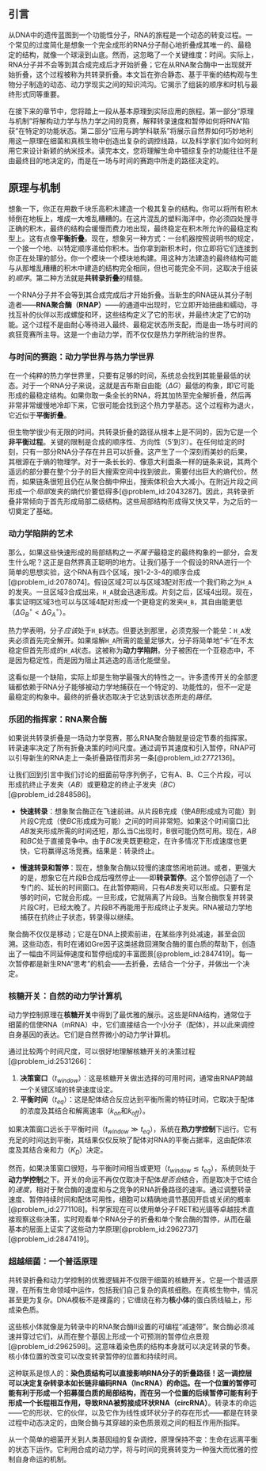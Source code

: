 ## 引言
从DNA中的遗传蓝图到一个功能性分子，RNA的旅程是一个动态的转变过程。一个常见的过度简化是想象一个完全成形的RNA分子耐心地折叠成其唯一的、最稳定的结构，就像一个球滚到山底。然而，这忽略了一个关键维度：时间。实际上，RNA分子并不会等到其合成完成后才开始折叠；它在从RNA聚合酶中一出现就开始折叠，这个过程被称为共转录折叠。本文旨在弥合静态、基于平衡的结构观与生物分子制造的动态、动力学现实之间的知识鸿沟。它揭示了组装的顺序和时机与最终形式同等重要。

在接下来的章节中，您将踏上一段从基本原理到实际应用的旅程。第一部分“原理与机制”将解构动力学与热力学之间的竞赛，解释转录速度和暂停如何将RNA“陷获”在特定的功能状态。第二部分“应用与跨学科联系”将展示自然界如何巧妙地利用这一原理在细菌和真核生物中创造出复杂的调控线路，以及科学家们如今如何利用它来设计新颖的纳米技术。读完本文，您将理解生命中错综复杂的功能往往不是由最终目的地决定的，而是在一场与时间的赛跑中所走的路径决定的。

## 原理与机制

想象一下，你正在用数千块乐高积木建造一个极其复杂的结构。你可以将所有积木倾倒在地板上，堆成一大堆乱糟糟的。在这片混乱的塑料海洋中，你必须四处搜寻正确的积木，最终的结构会缓慢而费力地出现，最终稳定在积木所允许的最稳定构型上。这有点像**平衡折叠**。现在，想象另一种方式：一台机器按照说明书的规定，一个接一个地、以特定顺序递给你积木。当你拿到新积木时，你立即将它们连接到你正在处理的部分。你一个模块一个模块地构建。用这种方法建造的最终结构可能与从那堆乱糟糟的积木中建造的结构完全相同，但也可能完全不同，这取决于组装的*顺序*。第二种方法就是**共转录折叠**的精髓。

一个RNA分子并不会等到其合成完成后才开始折叠。当新生的RNA链从其分子制造者——**RNA聚合酶（RNAP）**——的通道中出现时，它立即开始扭曲和蠕动，寻找互补的伙伴以形成螺旋和环，这些结构定义了它的形状，并最终决定了它的功能。这个过程不是由耐心等待进入最终、最稳定状态所支配，而是由一场与时间的疯狂竞赛所主导。这是一个由动力学，而不仅仅是热力学所统治的世界。

### 与时间的赛跑：动力学世界与热力学世界

在一个纯粹的热力学世界里，只要有足够的时间，系统总会找到其能量最低的状态。对于一个RNA分子来说，这就是吉布斯自由能（$\Delta G$）最低的构象，即它可能形成的最稳定结构。如果你取一条全长的RNA，将其加热至完全解折叠，然后再非常非常缓慢地冷却下来，它很可能会找到这个热力学基态。这个过程称为退火，它近似于**平衡折叠**。

但生物学很少有无限的时间。共转录折叠的路径从根本上是不同的，因为它是一个**非平衡过程**。关键的限制是合成的顺序性、方向性（$5'$到$3'$）。在任何给定的时刻，只有一部分RNA分子存在并且可以折叠。这产生了一个深刻而美妙的后果，其根源在于熵的物理学。对于一条长长的、像意大利面条一样的链条来说，其两个遥远的部分要在整个分子的巨大搜索空间中找到彼此，需要付出巨大的熵代价。然而，如果链条很短且仍在从聚合酶中伸出，搜索体积会大大减小。在附近片段之间形成一个*局部*发夹的熵代价要低得多[@problem_id:2043287]。因此，共转录折叠非常倾向于首先形成局部二级结构。这些局部结构形成得又快又早，为之后的一切奠定了基础。

### 动力学陷阱的艺术

那么，如果这些快速形成的局部结构之一*不属于*最稳定的最终构象的一部分，会发生什么呢？这正是自然界真正聪明的地方。让我们基于一个假设的RNA进行一个简单的思想实验，这个RNA有四个区域，按1-2-3-4的顺序合成[@problem_id:2078074]。假设区域2可以与区域3配对形成一个我们称之为`H_A`的发夹。一旦区域3合成出来，`H_A`就会迅速形成。片刻之后，区域4出现。现在，事实证明区域3也可以与区域4配对形成一个更稳定的发夹`H_B`，其自由能更低（$\Delta G_{B}^{\circ} \lt \Delta G_{A}^{\circ}$）。

热力学表明，分子*应该*处于`H_B`状态。但要达到那里，必须克服一个能垒：`H_A`发夹必须首先完全解开。如果熔解`H_A`所需的能量足够大，分子将简单地“卡”在不太稳定但首先形成的`H_A`状态。这被称为**动力学陷阱**。分子被困在一个亚稳态中，不是因为稳定性，而是因为阻止其逃逸的高活化能壁垒。

这看似是一个缺陷，实际上却是生物学最强大的特性之一。许多遗传开关的全部逻辑都依赖于RNA分子能够被动力学地捕获在一个特定的、功能性的，但不一定是最稳定的构象中。最终的折叠状态取决于它达到该状态所走的*路径*。

### 乐团的指挥家：RNA聚合酶

如果说共转录折叠是一场动力学竞赛，那么RNA聚合酶就是设定节奏的指挥家。转录速率决定了所有折叠决策的时间尺度。通过调节其速度和引入暂停，RNAP可以引导新生的RNA走上一条折叠路径而非另一条[@problem_id:2772136]。

让我们回到引言中我们讨论的细菌前导序列例子，它有A、B、C三个片段，可以形成抗终止子发夹（$AB$）或更稳定的终止子发夹（$BC$）[@problem_id:2848586]。

*   **快速转录**：想象聚合酶正在飞速前进。从片段B完成（使$AB$形成成为可能）到片段C完成（使$BC$形成成为可能）之间的时间非常短。如果这个时间窗口比$AB$发夹形成所需的时间还短，那么当C出现时，B很可能仍然可用。现在，$AB$和$BC$处于直接竞争中。由于$BC$发夹既更稳定，在许多情况下形成速度也更快，它将赢得这场竞赛。结果是：转录终止。

*   **慢速转录和暂停**：现在，想象聚合酶以较慢的速度悠闲地前进。或者，更强大的是，想象它在片段B合成后嘎然停止——即**转录暂停**。这个暂停创造了一个专门的、延长的时间窗口。在此暂停期间，只有$AB$发夹可以形成。只要有足够的时间，它就会形成。一旦形成，它就隔离了片段B。当聚合酶恢复并转录片段C时，已经太晚了。片段B不再能用于形成终止子发夹。RNA被动力学地捕获在抗终止子状态，转录得以继续。

聚合酶不仅仅是移动；它是在DNA上摸索前进，在某些序列处减速，甚至会回溯。这些动态，有时在诸如Gre因子这类拯救回溯聚合酶的蛋白质的帮助下，创造出了一幅由不同延伸速度和暂停组成的丰富图景[@problem_id:2847419]。每一次暂停都是新生RNA“思考”的机会——去折叠，去结合一个分子，并做出一个决定。

### 核糖开关：自然的动力学计算机

动力学控制原理在**核糖开关**中得到了最优雅的展示。这些是RNA结构，通常位于细菌的信使RNA（mRNA）中，它们直接结合一个小分子（配体），并以此来调控自身基因的表达。它们是自然界微小的动力学计算机。

通过比较两个时间尺度，可以很好地理解核糖开关的决策过程[@problem_id:2531266]：
1.  **决策窗口**（$t_{window}$）：这是核糖开关做出选择的可用时间，通常由RNAP跨越一个关键区域的转录速度设定。
2.  **平衡时间**（$t_{eq}$）：这是配体结合反应达到平衡所需的特征时间，它取决于配体的浓度及其结合和解离速率（$k_{on}$和$k_{off}$）。

如果决策窗口远长于平衡时间（$t_{window} \gg t_{eq}$），系统在**热力学控制**下运行。它有充足的时间达到平衡，其结果仅仅反映了配体对RNA的平衡占据率，这由配体浓度及其结合亲和力（$K_D$）决定。

然而，如果决策窗口很短，与平衡时间相当或更短（$t_{window} \lesssim t_{eq}$），系统则处于**动力学控制**之下。开关的命运不再仅仅取决于配体*是否会*结合，而是取决于它结合的*速度*，相对于聚合酶的速度和与之竞争的RNA折叠路径的速率。通过调整转录速度、暂停持续时间和配体可用性，细胞可以精确地调节基因开启或关闭的概率[@problem_id:2771108]。科学家现在可以使用单分子FRET和光镊等卓越技术直接观察这些决策，实时观看单个RNA分子的折叠和单个聚合酶的暂停，从而在最基本的层面上证实了这些动力学原理[@problem_id:2962737] [@problem_id:2847419]。

### 超越细菌：一个普适原理

共转录折叠和动力学控制的优雅逻辑并不仅限于细菌的核糖开关。它是一个普适原理，在所有生命领域中运作，包括我们自己复杂的真核细胞。在真核生物中，情况甚至更为复杂。DNA模板不是裸露的；它缠绕在称为**核小体**的蛋白质线轴上，形成染色质。

这些核小体就像是为转录中的RNA聚合酶II设置的可编程“减速带”。聚合酶必须减速并穿过它们，从而在整个基因上形成一个可预测的暂停位点景观[@problem_id:2962598]。这意味着染色质的结构本身就可以决定转录的节奏。核小体位置的改变可以改变转录暂停的位置和持续时间。

这种联系是惊人的：**染色质结构可以直接影响RNA分子的折叠路径！**这一调控层可以决定复杂转录本如**长链非编码RNA（lncRNA）**的命运。在一个位置的暂停可能有利于形成一个招募蛋白质的局部结构，而在另一个位置的后续暂停可能有利于形成一个长程相互作用，导致RNA被剪接成**环状RNA（circRNA）**。转录本的命运——它的形状、它的伙伴，以及它作为线性或环状分子的存在形式——都是在转录过程中动态决定的，由聚合酶与其穿越的染色质景观之间的相互作用所指挥。

从一个简单的细菌开关到人类基因组的复杂调控，原理保持不变：生命在远离平衡的状态下运作。它利用合成的动力学，将与时间的竞赛转变为一种强大而优雅的控制自身命运的机制。

